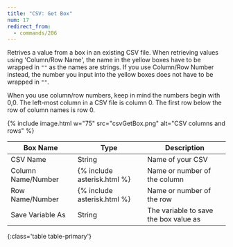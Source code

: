 ```yaml
---
title: "CSV: Get Box"
num: 17
redirect_from:
  - commands/206
---
```


Retrives a value from a box in an existing CSV file. When retrieving values using 'Column/Row Name', the name in the yellow boxes have to be wrapped in `""` as the names are strings. If you use Column/Row Number instead, the number you input into the yellow boxes does not have to be wrapped in `""`. 

When you use column/row numbers, keep in mind the numbers begin with 0,0. The left-most column in a CSV file is column 0. The first row below the row of column names is row 0.

{% include image.html w="75" src="csvGetBox.png" alt="CSV columns and rows" %}

| Box Name | Type | Description | 
|-------|--------|--------
|CSV Name|String|Name of your CSV
|Column Name/Number|{% include asterisk.html %}|Name or number of the column
|Row Name/Number|{% include asterisk.html %}|Name or number of the row
|Save Variable As|String|The variable to save the box value as
{:class='table table-primary'}









